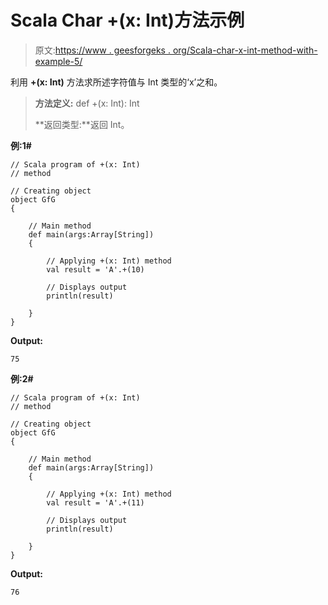 # Scala Char +(x: Int)方法示例

> 原文:[https://www . geesforgeks . org/Scala-char-x-int-method-with-example-5/](https://www.geeksforgeeks.org/scala-char-x-int-method-with-example-5/)

利用 **+(x: Int)** 方法求所述字符值与 Int 类型的‘x’之和。

> **方法定义:** def +(x: Int): Int
> 
> **返回类型:**返回 Int。

**例:1#**

```
// Scala program of +(x: Int)
// method

// Creating object
object GfG
{ 

    // Main method
    def main(args:Array[String])
    {

        // Applying +(x: Int) method 
        val result = 'A'.+(10)

        // Displays output
        println(result)

    }
} 
```

**Output:**

```
75

```

**例:2#**

```
// Scala program of +(x: Int)
// method

// Creating object
object GfG
{ 

    // Main method
    def main(args:Array[String])
    {

        // Applying +(x: Int) method
        val result = 'A'.+(11)

        // Displays output
        println(result)

    }
} 
```

**Output:**

```
76

```